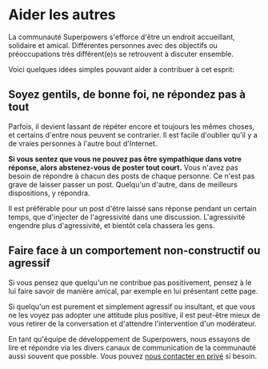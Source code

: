 # Aider les autres

La communauté Superpowers s'efforce d'être un endroit accueillant, solidaire et amical.
Différentes personnes avec des objectifs ou préoccupations très différent(e)s se retrouvent à discuter ensemble.

Voici quelques idées simples pouvant aider à contribuer à cet esprit:

## Soyez gentils, de bonne foi, ne répondez pas à tout

Parfois, il devient lassant de répéter encore et toujours les mêmes choses, et certains d'entre nous peuvent se contrarier.
Il est facile d'oublier qu'il y a de vraies personnes à l'autre bout d'Internet.

**Si vous sentez que vous ne pouvez pas être sympathique dans votre réponse, alors abstenez-vous de poster tout court.** Vous n'avez pas besoin de répondre à chacun des posts de chaque personne. Ce n'est pas grave de laisser passer un post. Quelqu'un d'autre, dans de meilleurs dispositions, y répondra.

Il est préférable pour un post d'être laissé sans réponse pendant un certain temps, que d'injecter de l'agressivité dans une discussion.
L'agressivité engendre plus d'agressivité, et bientôt cela chassera les gens.

## Faire face à un comportement non-constructif ou agressif

Si vous pensez que quelqu'un ne contribue pas positivement, pensez à le lui faire savoir de manière amical, par exemple en lui présentant cette page.

Si quelqu'un est purement et simplement agressif ou insultant, et que vous ne les voyez pas adopter une attitude plus positive, il est peut-être mieux de vous retirer de la conversation et d'attendre l'intervention d'un modérateur.

En tant qu'équipe de développement de Superpowers, nous essayons de lire et répondre via les divers canaux de communication de la communauté aussi souvent que possble. Vous pouvez [nous contacter en privé](mailto:team@sparklinlabs.com) si besoin.

